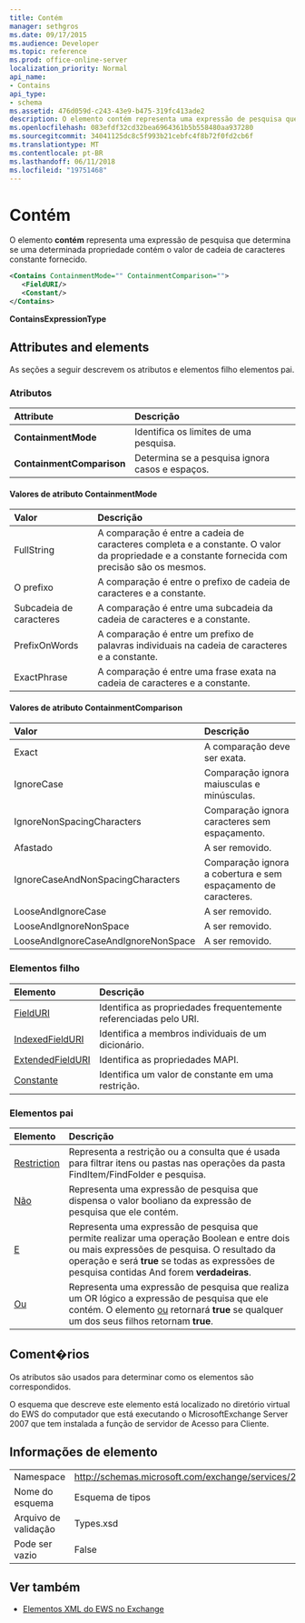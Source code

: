 ```yaml
---
title: Contém
manager: sethgros
ms.date: 09/17/2015
ms.audience: Developer
ms.topic: reference
ms.prod: office-online-server
localization_priority: Normal
api_name:
- Contains
api_type:
- schema
ms.assetid: 476d059d-c243-43e9-b475-319fc413ade2
description: O elemento contém representa uma expressão de pesquisa que determina se uma determinada propriedade contém o valor de cadeia de caracteres constante fornecido.
ms.openlocfilehash: 083efdf32cd32bea6964361b5b558480aa937280
ms.sourcegitcommit: 34041125dc8c5f993b21cebfc4f8b72f0fd2cb6f
ms.translationtype: MT
ms.contentlocale: pt-BR
ms.lasthandoff: 06/11/2018
ms.locfileid: "19751468"
---
```

# <a name="contains"></a>Contém

O elemento **contém** representa uma expressão de pesquisa que determina se uma determinada propriedade contém o valor de cadeia de caracteres constante fornecido. 
  
```xml
<Contains ContainmentMode="" ContainmentComparison="">
   <FieldURI/>
   <Constant/>
</Contains>
```

 **ContainsExpressionType**
## <a name="attributes-and-elements"></a>Attributes and elements

As seções a seguir descrevem os atributos e elementos filho elementos pai.
  
### <a name="attributes"></a>Atributos

|**Attribute**|**Descrição**|
|:-----|:-----|
|**ContainmentMode** <br/> |Identifica os limites de uma pesquisa.  <br/> |
|**ContainmentComparison** <br/> |Determina se a pesquisa ignora casos e espaços.  <br/> |
   
#### <a name="containmentmode-attribute-values"></a>Valores de atributo ContainmentMode

|**Valor**|**Descrição**|
|:-----|:-----|
|FullString  <br/> |A comparação é entre a cadeia de caracteres completa e a constante. O valor da propriedade e a constante fornecida com precisão são os mesmos.  <br/> |
|O prefixo  <br/> |A comparação é entre o prefixo de cadeia de caracteres e a constante.  <br/> |
|Subcadeia de caracteres  <br/> |A comparação é entre uma subcadeia da cadeia de caracteres e a constante.  <br/> |
|PrefixOnWords  <br/> |A comparação é entre um prefixo de palavras individuais na cadeia de caracteres e a constante.  <br/> |
|ExactPhrase  <br/> |A comparação é entre uma frase exata na cadeia de caracteres e a constante.  <br/> |
   
#### <a name="containmentcomparison-attribute-values"></a>Valores de atributo ContainmentComparison

|**Valor**|**Descrição**|
|:-----|:-----|
|Exact  <br/> |A comparação deve ser exata.  <br/> |
|IgnoreCase  <br/> |Comparação ignora maiusculas e minúsculas.  <br/> |
|IgnoreNonSpacingCharacters  <br/> |Comparação ignora caracteres sem espaçamento.  <br/> |
|Afastado  <br/> |A ser removido.  <br/> |
|IgnoreCaseAndNonSpacingCharacters  <br/> |Comparação ignora a cobertura e sem espaçamento de caracteres.  <br/> |
|LooseAndIgnoreCase  <br/> |A ser removido.  <br/> |
|LooseAndIgnoreNonSpace  <br/> |A ser removido.  <br/> |
|LooseAndIgnoreCaseAndIgnoreNonSpace  <br/> |A ser removido.  <br/> |
   
### <a name="child-elements"></a>Elementos filho

|**Elemento**|**Descrição**|
|:-----|:-----|
|[FieldURI](fielduri.md) <br/> |Identifica as propriedades frequentemente referenciadas pelo URI.  <br/> |
|[IndexedFieldURI](indexedfielduri.md) <br/> |Identifica a membros individuais de um dicionário.  <br/> |
|[ExtendedFieldURI](extendedfielduri.md) <br/> |Identifica as propriedades MAPI.  <br/> |
|[Constante](constant.md) <br/> |Identifica um valor de constante em uma restrição.  <br/> |
   
### <a name="parent-elements"></a>Elementos pai

|**Elemento**|**Descrição**|
|:-----|:-----|
|[Restriction](restriction.md) <br/> |Representa a restrição ou a consulta que é usada para filtrar itens ou pastas nas operações da pasta FindItem/FindFolder e pesquisa.  <br/> |
|[Não](not.md) <br/> |Representa uma expressão de pesquisa que dispensa o valor booliano da expressão de pesquisa que ele contém.  <br/> |
|[E](and.md) <br/> |Representa uma expressão de pesquisa que permite realizar uma operação Boolean e entre dois ou mais expressões de pesquisa. O resultado da operação e será **true** se todas as expressões de pesquisa contidas And forem **verdadeiras**.  <br/> |
|[Ou](or.md) <br/> |Representa uma expressão de pesquisa que realiza um OR lógico a expressão de pesquisa que ele contém. O elemento [ou](or.md) retornará **true** se qualquer um dos seus filhos retornam **true**.  <br/> |
   
## <a name="remarks"></a>Coment�rios

Os atributos são usados para determinar como os elementos são correspondidos.
  
O esquema que descreve este elemento está localizado no diretório virtual do EWS do computador que está executando o MicrosoftExchange Server 2007 que tem instalada a função de servidor de Acesso para Cliente.
  
## <a name="element-information"></a>Informações de elemento

|||
|:-----|:-----|
|Namespace  <br/> |http://schemas.microsoft.com/exchange/services/2006/types  <br/> |
|Nome do esquema  <br/> |Esquema de tipos  <br/> |
|Arquivo de validação  <br/> |Types.xsd  <br/> |
|Pode ser vazio  <br/> |False  <br/> |
   
## <a name="see-also"></a>Ver também



- [Elementos XML do EWS no Exchange](ews-xml-elements-in-exchange.md)

